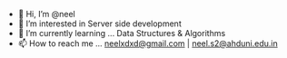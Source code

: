 - 👋 Hi, I’m @neel
- 👀 I’m interested in Server side development
- 🌱 I’m currently learning ... Data Structures & Algorithms
- 📫 How to reach me ...
neelxdxd@gmail.com |
neel.s2@ahduni.edu.in

<!---
maineel/maineel is a ✨ special ✨ repository because its `README.md` (this file) appears on your GitHub profile.
You can click the Preview link to take a look at your changes.
--->
